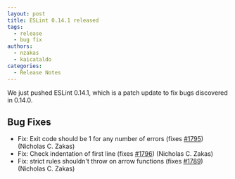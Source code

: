 ```yaml
---
layout: post
title: ESLint 0.14.1 released
tags:
  - release
  - bug fix
authors:
  - nzakas
  - kaicataldo
categories:
  - Release Notes
---
```


We just pushed ESLint 0.14.1, which is a patch update to fix bugs discovered in 0.14.0.

## Bug Fixes

* Fix: Exit code should be 1 for any number of errors (fixes [#1795](https://github.com/eslint/eslint/issues/1795)) (Nicholas C. Zakas)
* Fix: Check indentation of first line (fixes [#1796](https://github.com/eslint/eslint/issues/1796)) (Nicholas C. Zakas)
* Fix: strict rules shouldn't throw on arrow functions (fixes [#1789](https://github.com/eslint/eslint/issues/1789)) (Nicholas C. Zakas)
